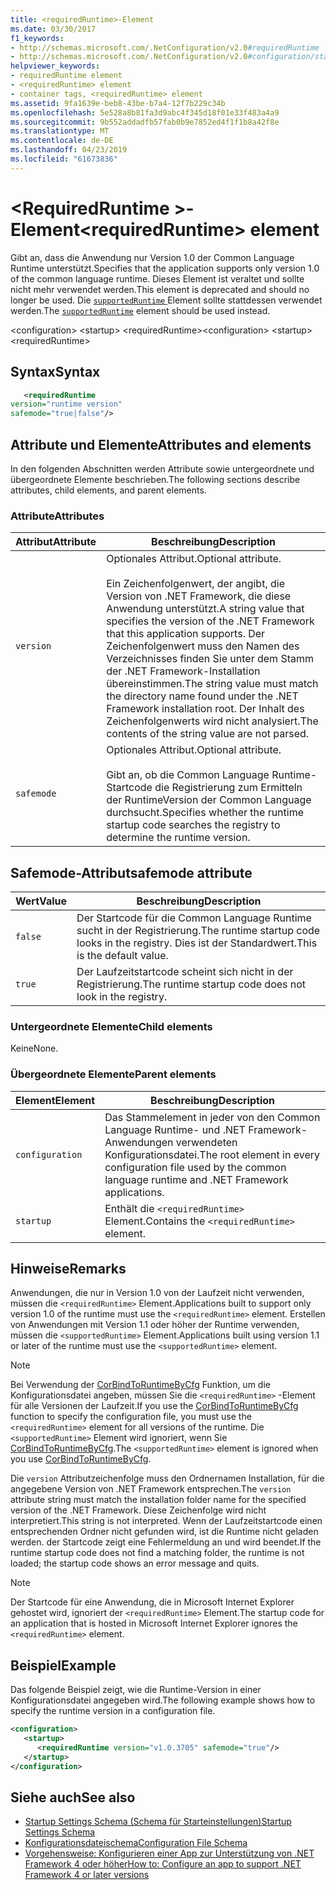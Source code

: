 ```yaml
---
title: <requiredRuntime>-Element
ms.date: 03/30/2017
f1_keywords:
- http://schemas.microsoft.com/.NetConfiguration/v2.0#requiredRuntime
- http://schemas.microsoft.com/.NetConfiguration/v2.0#configuration/startup/requiredRuntime
helpviewer_keywords:
- requiredRuntime element
- <requiredRuntime> element
- container tags, <requiredRuntime> element
ms.assetid: 9fa1639e-beb8-43be-b7a4-12f7b229c34b
ms.openlocfilehash: 5e528a8b81fa3d9abc4f345d18f01e33f483a4a9
ms.sourcegitcommit: 9b552addadfb57fab0b9e7852ed4f1f1b8a42f8e
ms.translationtype: MT
ms.contentlocale: de-DE
ms.lasthandoff: 04/23/2019
ms.locfileid: "61673836"
---
```

# <a name="requiredruntime-element"></a><span data-ttu-id="3ee27-102">\<RequiredRuntime >-Element</span><span class="sxs-lookup"><span data-stu-id="3ee27-102">\<requiredRuntime> element</span></span>

<span data-ttu-id="3ee27-103">Gibt an, dass die Anwendung nur Version 1.0 der Common Language Runtime unterstützt.</span><span class="sxs-lookup"><span data-stu-id="3ee27-103">Specifies that the application supports only version 1.0 of the common language runtime.</span></span> <span data-ttu-id="3ee27-104">Dieses Element ist veraltet und sollte nicht mehr verwendet werden.</span><span class="sxs-lookup"><span data-stu-id="3ee27-104">This element is deprecated and should no longer be used.</span></span> <span data-ttu-id="3ee27-105">Die [ `supportedRuntime` ](supportedruntime-element.md) Element sollte stattdessen verwendet werden.</span><span class="sxs-lookup"><span data-stu-id="3ee27-105">The [`supportedRuntime`](supportedruntime-element.md) element should be used instead.</span></span>

<span data-ttu-id="3ee27-106">\<configuration> \<startup> \<requiredRuntime></span><span class="sxs-lookup"><span data-stu-id="3ee27-106">\<configuration> \<startup> \<requiredRuntime></span></span>

## <a name="syntax"></a><span data-ttu-id="3ee27-107">Syntax</span><span class="sxs-lookup"><span data-stu-id="3ee27-107">Syntax</span></span>

```xml
   <requiredRuntime  
version="runtime version"
safemode="true|false"/>
```

## <a name="attributes-and-elements"></a><span data-ttu-id="3ee27-108">Attribute und Elemente</span><span class="sxs-lookup"><span data-stu-id="3ee27-108">Attributes and elements</span></span>

<span data-ttu-id="3ee27-109">In den folgenden Abschnitten werden Attribute sowie untergeordnete und übergeordnete Elemente beschrieben.</span><span class="sxs-lookup"><span data-stu-id="3ee27-109">The following sections describe attributes, child elements, and parent elements.</span></span>

### <a name="attributes"></a><span data-ttu-id="3ee27-110">Attribute</span><span class="sxs-lookup"><span data-stu-id="3ee27-110">Attributes</span></span>

|<span data-ttu-id="3ee27-111">Attribut</span><span class="sxs-lookup"><span data-stu-id="3ee27-111">Attribute</span></span>|<span data-ttu-id="3ee27-112">Beschreibung</span><span class="sxs-lookup"><span data-stu-id="3ee27-112">Description</span></span>|
|---------------|-----------------|
|`version`|<span data-ttu-id="3ee27-113">Optionales Attribut.</span><span class="sxs-lookup"><span data-stu-id="3ee27-113">Optional attribute.</span></span><br /><br /> <span data-ttu-id="3ee27-114">Ein Zeichenfolgenwert, der angibt, die Version von .NET Framework, die diese Anwendung unterstützt.</span><span class="sxs-lookup"><span data-stu-id="3ee27-114">A string value that specifies the version of the .NET Framework that this application supports.</span></span> <span data-ttu-id="3ee27-115">Der Zeichenfolgenwert muss den Namen des Verzeichnisses finden Sie unter dem Stamm der .NET Framework-Installation übereinstimmen.</span><span class="sxs-lookup"><span data-stu-id="3ee27-115">The string value must match the directory name found under the .NET Framework installation root.</span></span> <span data-ttu-id="3ee27-116">Der Inhalt des Zeichenfolgenwerts wird nicht analysiert.</span><span class="sxs-lookup"><span data-stu-id="3ee27-116">The contents of the string value are not parsed.</span></span>|
|`safemode`|<span data-ttu-id="3ee27-117">Optionales Attribut.</span><span class="sxs-lookup"><span data-stu-id="3ee27-117">Optional attribute.</span></span><br /><br /> <span data-ttu-id="3ee27-118">Gibt an, ob die Common Language Runtime-Startcode die Registrierung zum Ermitteln der RuntimeVersion der Common Language durchsucht.</span><span class="sxs-lookup"><span data-stu-id="3ee27-118">Specifies whether the runtime startup code searches the registry to determine the runtime version.</span></span>|

## <a name="safemode-attribute"></a><span data-ttu-id="3ee27-119">Safemode-Attribut</span><span class="sxs-lookup"><span data-stu-id="3ee27-119">safemode attribute</span></span>

|<span data-ttu-id="3ee27-120">Wert</span><span class="sxs-lookup"><span data-stu-id="3ee27-120">Value</span></span>|<span data-ttu-id="3ee27-121">Beschreibung</span><span class="sxs-lookup"><span data-stu-id="3ee27-121">Description</span></span>|
|-----------|-----------------|
|`false`|<span data-ttu-id="3ee27-122">Der Startcode für die Common Language Runtime sucht in der Registrierung.</span><span class="sxs-lookup"><span data-stu-id="3ee27-122">The runtime startup code looks in the registry.</span></span> <span data-ttu-id="3ee27-123">Dies ist der Standardwert.</span><span class="sxs-lookup"><span data-stu-id="3ee27-123">This is the default value.</span></span>|
|`true`|<span data-ttu-id="3ee27-124">Der Laufzeitstartcode scheint sich nicht in der Registrierung.</span><span class="sxs-lookup"><span data-stu-id="3ee27-124">The runtime startup code does not look in the registry.</span></span>|

### <a name="child-elements"></a><span data-ttu-id="3ee27-125">Untergeordnete Elemente</span><span class="sxs-lookup"><span data-stu-id="3ee27-125">Child elements</span></span>

<span data-ttu-id="3ee27-126">Keine</span><span class="sxs-lookup"><span data-stu-id="3ee27-126">None.</span></span>

### <a name="parent-elements"></a><span data-ttu-id="3ee27-127">Übergeordnete Elemente</span><span class="sxs-lookup"><span data-stu-id="3ee27-127">Parent elements</span></span>

|<span data-ttu-id="3ee27-128">Element</span><span class="sxs-lookup"><span data-stu-id="3ee27-128">Element</span></span>|<span data-ttu-id="3ee27-129">Beschreibung</span><span class="sxs-lookup"><span data-stu-id="3ee27-129">Description</span></span>|
|-------------|-----------------|
|`configuration`|<span data-ttu-id="3ee27-130">Das Stammelement in jeder von den Common Language Runtime- und .NET Framework-Anwendungen verwendeten Konfigurationsdatei.</span><span class="sxs-lookup"><span data-stu-id="3ee27-130">The root element in every configuration file used by the common language runtime and .NET Framework applications.</span></span>|
|`startup`|<span data-ttu-id="3ee27-131">Enthält die `<requiredRuntime>` Element.</span><span class="sxs-lookup"><span data-stu-id="3ee27-131">Contains the `<requiredRuntime>` element.</span></span>|

## <a name="remarks"></a><span data-ttu-id="3ee27-132">Hinweise</span><span class="sxs-lookup"><span data-stu-id="3ee27-132">Remarks</span></span>
 <span data-ttu-id="3ee27-133">Anwendungen, die nur in Version 1.0 von der Laufzeit nicht verwenden, müssen die `<requiredRuntime>` Element.</span><span class="sxs-lookup"><span data-stu-id="3ee27-133">Applications built to support only version 1.0 of the runtime must use the `<requiredRuntime>` element.</span></span> <span data-ttu-id="3ee27-134">Erstellen von Anwendungen mit Version 1.1 oder höher der Runtime verwenden, müssen die `<supportedRuntime>` Element.</span><span class="sxs-lookup"><span data-stu-id="3ee27-134">Applications built using version 1.1 or later of the runtime must use the `<supportedRuntime>` element.</span></span>

> [!NOTE]
> <span data-ttu-id="3ee27-135">Bei Verwendung der [CorBindToRuntimeByCfg](../../../unmanaged-api/hosting/corbindtoruntimebycfg-function.md) Funktion, um die Konfigurationsdatei angeben, müssen Sie die `<requiredRuntime>` -Element für alle Versionen der Laufzeit.</span><span class="sxs-lookup"><span data-stu-id="3ee27-135">If you use the [CorBindToRuntimeByCfg](../../../unmanaged-api/hosting/corbindtoruntimebycfg-function.md) function to specify the configuration file, you must use the `<requiredRuntime>` element for all versions of the runtime.</span></span> <span data-ttu-id="3ee27-136">Die `<supportedRuntime>` Element wird ignoriert, wenn Sie [CorBindToRuntimeByCfg](../../../unmanaged-api/hosting/corbindtoruntimebycfg-function.md).</span><span class="sxs-lookup"><span data-stu-id="3ee27-136">The `<supportedRuntime>` element is ignored when you use [CorBindToRuntimeByCfg](../../../unmanaged-api/hosting/corbindtoruntimebycfg-function.md).</span></span>

 <span data-ttu-id="3ee27-137">Die `version` Attributzeichenfolge muss den Ordnernamen Installation, für die angegebene Version von .NET Framework entsprechen.</span><span class="sxs-lookup"><span data-stu-id="3ee27-137">The `version` attribute string must match the installation folder name for the specified version of the .NET Framework.</span></span> <span data-ttu-id="3ee27-138">Diese Zeichenfolge wird nicht interpretiert.</span><span class="sxs-lookup"><span data-stu-id="3ee27-138">This string is not interpreted.</span></span> <span data-ttu-id="3ee27-139">Wenn der Laufzeitstartcode einen entsprechenden Ordner nicht gefunden wird, ist die Runtime nicht geladen werden. der Startcode zeigt eine Fehlermeldung an und wird beendet.</span><span class="sxs-lookup"><span data-stu-id="3ee27-139">If the runtime startup code does not find a matching folder, the runtime is not loaded; the startup code shows an error message and quits.</span></span>

> [!NOTE]
> <span data-ttu-id="3ee27-140">Der Startcode für eine Anwendung, die in Microsoft Internet Explorer gehostet wird, ignoriert der `<requiredRuntime>` Element.</span><span class="sxs-lookup"><span data-stu-id="3ee27-140">The startup code for an application that is hosted in Microsoft Internet Explorer ignores the `<requiredRuntime>` element.</span></span>

## <a name="example"></a><span data-ttu-id="3ee27-141">Beispiel</span><span class="sxs-lookup"><span data-stu-id="3ee27-141">Example</span></span>

<span data-ttu-id="3ee27-142">Das folgende Beispiel zeigt, wie die Runtime-Version in einer Konfigurationsdatei angegeben wird.</span><span class="sxs-lookup"><span data-stu-id="3ee27-142">The following example shows how to specify the runtime version in a configuration file.</span></span>

```xml
<configuration>
   <startup>
      <requiredRuntime version="v1.0.3705" safemode="true"/>
   </startup>
</configuration>
```

## <a name="see-also"></a><span data-ttu-id="3ee27-143">Siehe auch</span><span class="sxs-lookup"><span data-stu-id="3ee27-143">See also</span></span>

- [<span data-ttu-id="3ee27-144">Startup Settings Schema (Schema für Starteinstellungen)</span><span class="sxs-lookup"><span data-stu-id="3ee27-144">Startup Settings Schema</span></span>](index.md)
- [<span data-ttu-id="3ee27-145">Konfigurationsdateischema</span><span class="sxs-lookup"><span data-stu-id="3ee27-145">Configuration File Schema</span></span>](../index.md)
- [<span data-ttu-id="3ee27-146">Vorgehensweise: Konfigurieren einer App zur Unterstützung von .NET Framework 4 oder höher</span><span class="sxs-lookup"><span data-stu-id="3ee27-146">How to: Configure an app to support .NET Framework 4 or later versions</span></span>](../../../migration-guide/how-to-configure-an-app-to-support-net-framework-4-or-4-5.md)